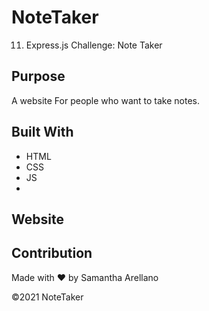 # NoteTaker
11. Express.js Challenge: Note Taker

## Purpose
A website For people who want to take notes.

## Built With
* HTML
* CSS
* JS
*

## Website


## Contribution
Made with ❤️ by Samantha Arellano

©️2021 NoteTaker